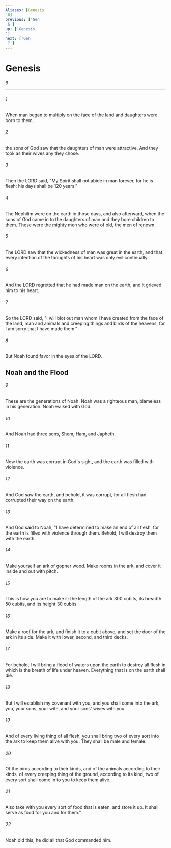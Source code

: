 ```yaml
---
Aliases: [Genesis 6]
previous: ['Gen 5']
up: ['Genesis']
next: ['Gen 7']
---
```

# Genesis 6

***
 

###### 1 
When man began to multiply on the face of the land and daughters were born to them,  

###### 2 
the sons of God saw that the daughters of man were attractive. And they took as their wives any they chose.  

###### 3 
Then the LORD said, "My Spirit shall not abide in man forever, for he is flesh: his days shall be 120 years."  

###### 4 
The Nephilim were on the earth in those days, and also afterward, when the sons of God came in to the daughters of man and they bore children to them. These were the mighty men who were of old, the men of renown.  

###### 5 
The LORD saw that the wickedness of man was great in the earth, and that every intention of the thoughts of his heart was only evil continually.  

###### 6 
And the LORD regretted that he had made man on the earth, and it grieved him to his heart.  

###### 7 
So the LORD said, "I will blot out man whom I have created from the face of the land, man and animals and creeping things and birds of the heavens, for I am sorry that I have made them."  

###### 8 
But Noah found favor in the eyes of the LORD.  ## Noah and the Flood  

###### 9 
These are the generations of Noah. Noah was a righteous man, blameless in his generation. Noah walked with God.  

###### 10 
And Noah had three sons, Shem, Ham, and Japheth.  

###### 11 
Now the earth was corrupt in God's sight, and the earth was filled with violence.  

###### 12 
And God saw the earth, and behold, it was corrupt, for all flesh had corrupted their way on the earth.  

###### 13 
And God said to Noah, "I have determined to make an end of all flesh, for the earth is filled with violence through them. Behold, I will destroy them with the earth.  

###### 14 
Make yourself an ark of gopher wood. Make rooms in the ark, and cover it inside and out with pitch.  

###### 15 
This is how you are to make it: the length of the ark 300 cubits, its breadth 50 cubits, and its height 30 cubits.  

###### 16 
Make a roof for the ark, and finish it to a cubit above, and set the door of the ark in its side. Make it with lower, second, and third decks.  

###### 17 
For behold, I will bring a flood of waters upon the earth to destroy all flesh in which is the breath of life under heaven. Everything that is on the earth shall die.  

###### 18 
But I will establish my covenant with you, and you shall come into the ark, you, your sons, your wife, and your sons' wives with you.  

###### 19 
And of every living thing of all flesh, you shall bring two of every sort into the ark to keep them alive with you. They shall be male and female.  

###### 20 
Of the birds according to their kinds, and of the animals according to their kinds, of every creeping thing of the ground, according to its kind, two of every sort shall come in to you to keep them alive.  

###### 21 
Also take with you every sort of food that is eaten, and store it up. It shall serve as food for you and for them."  

###### 22 
Noah did this; he did all that God commanded him.
